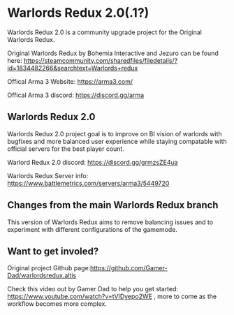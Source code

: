 
# Warlords Redux 2.0(.1?)
Warlords Redux 2.0 is a community upgrade project for the Original Warlords Redux. 

Original Warlords Redux by Bohemia Interactive and Jezuro can be found here:
https://steamcommunity.com/sharedfiles/filedetails/?id=1834482266&searchtext=Warlords+redux

Offical Arma 3 Website: https://arma3.com/

Offical Arma 3 discord:  https://discord.gg/arma

## Warlords Redux 2.0 

Warlords Redux 2.0 project goal is to improve on BI vision of warlords with bugfixes and more balanced user experience while staying compatable with official servers for the best player count.

Warlord Redux 2.0 discord: https://discord.gg/grmzsZE4ua

Warlords Redux Server info: https://www.battlemetrics.com/servers/arma3/5449720


## **Changes from the main Warlords Redux branch**
This version of Warlords Redux aims to remove balancing issues and to experiment with different configurations of the gamemode.


## Want to get involed?  

Original project Github page:https://github.com/Gamer-Dad/warlordsredux.altis

Check this video out by Gamer Dad to help you get started: https://www.youtube.com/watch?v=tVIDyepo2WE , more to come as the workflow becomes more complex.
